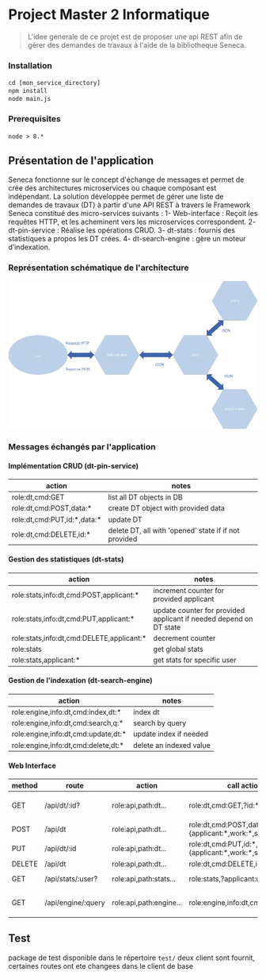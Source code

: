 # Project Master 2 Informatique

> L'idee generale de ce projet est de proposer une api REST afin de gérer des demandes de travaux à l'aide de la bibliotheque Seneca.

### Installation

```
cd [mon_service_directory]
npm install
node main.js
```

### Prerequisites

```
node > 8.*
```

## Présentation de l'application

Seneca fonctionne sur le concept d'échange de messages et permet de crée des architectures microservices ou chaque composant est indépendant.
La solution développée permet de gérer une liste de demandes de travaux (DT) à partir d'une API REST à travers le Framework Seneca constitué des micro-services suivants :
1- Web-interface : Reçoit les requêtes HTTP, et les acheminent vers les microservices correspondent.
2- dt-pin-service : Réalise les opérations CRUD. 
3- dt-stats : fournis des statistiques a propos les DT crées.
4- dt-search-engine : gère un moteur d’indexation.

### Représentation schématique de l'architecture

![Architecture](ALOS.jpg)

### Messages échangés par l'application

#### Implémentation CRUD (dt-pin-service)

| action                            | notes                                                                |
|-----------------------------------|----------------------------------------------------------------------|
| role:dt,cmd:GET                   | list all DT objects in DB                                            |
| role:dt,cmd:POST,data:\*          | create DT object with provided data                                  |
| role:dt,cmd:PUT,id:\*,data:\*     | update DT                                                            |
| role:dt,cmd:DELETE,id:\*          | delete DT, all with 'opened' state if if not provided                |

#### Gestion des statistiques (dt-stats)

| action                                       | notes                                                             |
|----------------------------------------------|-------------------------------------------------------------------|
| role:stats,info:dt,cmd:POST,applicant:\*     | increment counter for provided applicant                          |
| role:stats,info:dt,cmd:PUT,applicant:\*      | update counter for provided applicant if needed depend on DT state|
| role:stats,info:dt,cmd:DELETE,applicant:\*   | decrement counter                                                 |
| role:stats                                   | get global stats                                                  |
| role:stats,applicant:*                       | get stats for specific user                                       |

#### Gestion de l'indexation (dt-search-engine)

| action                                      | notes                                                      |
|---------------------------------------------|------------------------------------------------------------|
| role:engine,info:dt,cmd:index,dt:\*         | index dt                                                   |
| role:engine,info:dt,cmd:search,q:\*         | search by query                                            |
| role:engine,info:dt,cmd:update,dt:\*        | update index if needed                                     |
| role:engine,info:dt,cmd:delete,dt:\*        | delete an indexed value                                    |

#### Web Interface

| method    | route              | action                 | call action                                                 | notes               |
|-----------|--------------------|------------------------|-------------------------------------------------------------|---------------------|
| GET       | /api/dt/:id?       | role:api,path:dt...    | role:dt,cmd:GET,?id:\*                                      | cf. dt-pin-service  |
| POST      | /api/dt            | role:api,path:dt...    | role:dt,cmd:POST,data:{applicant:\*,work:\*,state:\*}       |         ""          |
| PUT       | /api/dt/:id        | role:api,path:dt...    | role:dt,cmd:PUT,id:\*,data:{applicant:\*,work:\*,state:\*}  |         ""          |
| DELETE    | /api/dt            | role:api,path:dt...    | role:dt,cmd:DELETE,id:\*                                    |         ""          |
| GET       | /api/stats/:user?  | role:api,path:stats... | role:stats,?applicant:user                                  | cf. dt-stats        |
| GET       | /api/engine/:query | role:api,path:engine...| role:engine,info:dt,cmd:search,q:\*                         | cf. dt-search-engine|

## Test

package de test disponible dans le répertoire `test/` deux client sont fournit, certaines routes ont ete changees dans le client de base 
